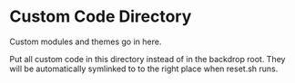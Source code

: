# Custom Code Directory

Custom modules and themes go in here.

Put all custom code in this directory instead of in the backdrop root. They will be automatically symlinked to to the right place when reset.sh runs.
